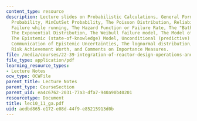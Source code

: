 ```yaml
---
content_type: resource
description: Lecture slides on Probabilistic Calculations, General Formulation, TOP-event
  Probability, MinCutSet Probability, The Poisson Distribution, Reliability and Availability,
  Failure while running, The Hazard Function or Failure Rate, The "Bathtub" Curve,
  The Exponential Distribution, The Weibull failure model, The Model of the World,
  The Epistemic (state-of-knowledge) Model, Unconditional (predictive) probability,
  Communication of Epistemic Uncertainties, The lognormal distribution, HPIS Analysis,
  Risk Achievement Worth, and Comments on Importance Measures.
file: /media/courses/22-39-integration-of-reactor-design-operations-and-safety-fall-2006/aedbd865e172e08d44f9e85215913d0b_lec10_11_ga.pdf
file_type: application/pdf
learning_resource_types:
- Lecture Notes
ocw_type: OCWFile
parent_title: Lecture Notes
parent_type: CourseSection
parent_uid: ea4c6762-2031-77a3-dfa7-940a90b40201
resourcetype: Document
title: lec10_11_ga.pdf
uid: aedbd865-e172-e08d-44f9-e85215913d0b
---
```


